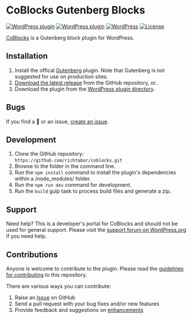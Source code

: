 # CoBlocks Gutenberg Blocks

[![WordPress plugin](https://img.shields.io/wordpress/plugin/dt/coblocks.svg?style=flat)](https://wordpress.org/plugins/coblocks/) [![WordPress plugin](https://img.shields.io/wordpress/plugin/v/coblocks.svg?style=flat)](https://wordpress.org/plugins/coblocks/) [![WordPress](https://img.shields.io/wordpress/v/coblocks.svg?style=flat)]() [![License](https://img.shields.io/badge/license-GPL--3.0%2B-red.svg)](https://github.com/richtabor/coblocks/blob/master/license.txt)

[CoBlocks](https://coblocks.com?utm_medium=coblocks-github&utm_source=readme&utm_campaign=readme&utm_content=coblocks) is a Gutenberg block plugin for WordPress.

## Installation ##

1. Install the offical [Gutenberg](https://wordpress.org/plugins/gutenberg/) plugin. Note that Gutenberg is not suggested for use on production sites.
2. [Download the latest release](https://github.com/thatplugincompany/coblocks/releases) from the GitHub repository, or..
3. Download the plugin from the [WordPress plugin directory](https://wordpress.org/plugins/coblocks/).

## Bugs ##
If you find a 🐞 or an issue, [create an issue](https://github.com/thatplugincompany/coblocks/issues?state=open).

## Development ##
1. Clone the GitHub repository: `https://github.com/richtabor/coblocks.git`
2. Browse to the folder in the command line.
3. Run the `npm install` command to install the plugin's dependencies within a /node_modules/ folder.
4. Run the `npm run dev` command for development.
5. Run the `build` gulp task to process build files and generate a zip.

## Support ##
Need help? This is a developer's portal for CoBlocks and should not be used for general support. Please visit the [support forum on WordPress.org](https://wordpress.org/support/plugin/coblocks) if you need help.

## Contributions ##
Anyone is welcome to contribute to the plugin. Please read the [guidelines for contributing](https://github.com/thatplugincompany/coblocks/blob/master/CONTRIBUTING.md) to this repository.

There are various ways you can contribute:

1. Raise an [Issue](https://github.com/richtabor/coblocks/issues) on GitHub
2. Send a pull request with your bug fixes and/or new features
3. Provide feedback and suggestions on [enhancements](https://github.com/thatplugincompany/coblocks/issues?direction=desc&labels=Enhancement&page=1&sort=created&state=open)
